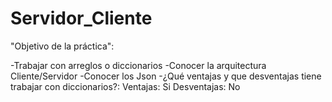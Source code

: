 # Servidor_Cliente
"Objetivo de la práctica":

-Trabajar con arreglos o diccionarios
-Conocer la arquitectura Cliente/Servidor
-Conocer los Json
-¿Qué ventajas y que desventajas tiene trabajar con diccionarios?:
Ventajas:
Si
Desventajas:
No
